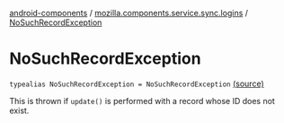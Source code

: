 [android-components](../index.md) / [mozilla.components.service.sync.logins](index.md) / [NoSuchRecordException](./-no-such-record-exception.md)

# NoSuchRecordException

`typealias NoSuchRecordException = NoSuchRecordException` [(source)](https://github.com/mozilla-mobile/android-components/blob/master/components/service/sync-logins/src/main/java/mozilla/components/service/sync/logins/SyncableLoginsStorage.kt#L71)

This is thrown if `update()` is performed with a record whose ID
does not exist.

